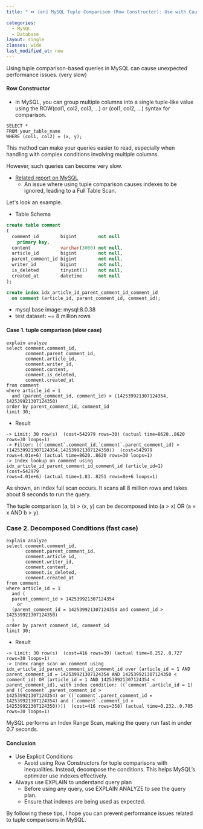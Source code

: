 ```yaml
---
title: " ⏩ [en] MySQL Tuple Comparison (Row Constructor): Use with Caution "

categories:
  - MySQL
  - Database
layout: single
classes: wide
last_modified_at: now
---
```


Using tuple comparison-based queries in MySQL can cause unexpected performance issues. (very slow)

#### Row Constructor

- In MySQL, you can group multiple columns into a single tuple-like value using the ROW(col1, col2, col3, ...) or (col1, col2, ...) syntax for comparison.

```mysql
SELECT *
FROM your_table_name
WHERE (col1, col2) = (x, y);
```

This method can make your queries easier to read, especially when handling with complex conditions involving multiple columns.

However, such queries can become very slow.

- [Related report on MySQL](https://bugs.mysql.com/bug.php?id=111952) 
  - An issue where using tuple comparison causes indexes to be ignored, leading to a Full Table Scan.

Let's look an example.

- Table Schema

```sql
create table comment
(
  comment_id        bigint        not null
    primary key,
  content           varchar(3000) not null,
  article_id        bigint        not null,
  parent_comment_id bigint        not null,
  writer_id         bigint        not null,
  is_deleted        tinyint(1)    not null,
  created_at        datetime      not null
);

create index idx_article_id_parent_comment_id_comment_id
  on comment (article_id, parent_comment_id, comment_id);
```

- mysql base image: mysql:8.0.38
- test dataset: ~= 8 million rows

#### Case 1. tuple comparison (slow case)

```mysql
explain analyze
select comment.comment_id,
       comment.parent_comment_id,
       comment.article_id,
       comment.writer_id,
       comment.content,
       comment.is_deleted,
       comment.created_at
from comment
where article_id = 1
  and (parent_comment_id, comment_id) > (142539921307124354, 142539921307124350)
order by parent_comment_id, comment_id
limit 30;
```


- Result
```mysql
-> Limit: 30 row(s)  (cost=542979 rows=30) (actual time=8620..8620 rows=30 loops=1)
-> Filter: ((`comment`.comment_id,`comment`.parent_comment_id) > (142539921307124354,142539921307124350))  (cost=542979
rows=4.01e+6) (actual time=8620..8620 rows=30 loops=1)
-> Index lookup on comment using idx_article_id_parent_comment_id_comment_id (article_id=1)  (cost=542979
rows=4.01e+6) (actual time=1.83..8251 rows=8e+6 loops=1)
```

As shown, an index full scan occurs. It scans all 8 million rows and takes about 8 seconds to run the query.

The tuple comparison (a, b) > (x, y) can be decomposed into (a > x) OR (a = x AND b > y).


### Case 2. Decomposed Conditions (fast case)

```mysql
explain analyze
select comment.comment_id,
       comment.parent_comment_id,
       comment.article_id,
       comment.writer_id,
       comment.content,
       comment.is_deleted,
       comment.created_at
from comment
where article_id = 1
  and (
  parent_comment_id > 142539921307124354
    or
  (parent_comment_id = 142539921307124354 and comment_id > 142539921307124350)
  )
order by parent_comment_id, comment_id
limit 30;
```


- Result
```mysql
-> Limit: 30 row(s)  (cost=416 rows=30) (actual time=0.252..0.727 rows=30 loops=1)
-> Index range scan on comment using idx_article_id_parent_comment_id_comment_id over (article_id = 1 AND
parent_comment_id = 142539921307124354 AND 142539921307124350 < comment_id) OR (article_id = 1 AND 142539921307124354 <
parent_comment_id), with index condition: ((`comment`.article_id = 1) and ((`comment`.parent_comment_id >
142539921307124354) or ((`comment`.parent_comment_id = 142539921307124354) and (`comment`.comment_id >
142539921307124350))))  (cost=416 rows=358) (actual time=0.232..0.705 rows=30 loops=1)
```

MySQL performs an Index Range Scan, making the query run fast in under 0.7 seconds.


#### Conclusion

- Use Explicit Conditions
  - Avoid using Row Constructors for tuple comparisons with inequalities. Instead, decompose the conditions. This helps MySQL’s optimizer use indexes effectively.
- Always use EXPLAIN to understand query plan
  - Before using any query, use EXPLAIN ANALYZE to see the query plan.
  - Ensure that indexes are being used as expected.

By following these tips, I hope you can prevent performance issues related to tuple comparisons in MySQL.
